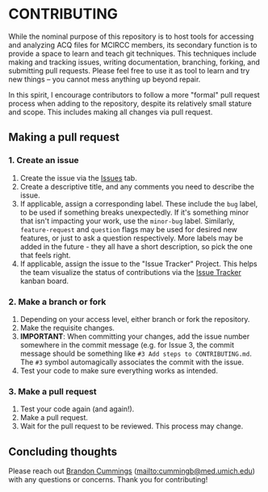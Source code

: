 # CONTRIBUTING

While the nominal purpose of this repository is to host tools for accessing and analyzing ACQ files for MCIRCC members, its secondary function is to provide a space to learn and teach git techniques. This techniques include making and tracking issues, writing documentation, branching, forking, and submitting pull requests. Please feel free to use it as tool to learn and try new things – you cannot mess anything up beyond repair.

In this spirit, I encourage contributors to follow a more "formal" pull request process when adding to the repository, despite its relatively small stature and scope. This includes making all changes via pull request.

## Making a pull request

### 1. Create an issue  
1. Create the issue via the [Issues](https://github.com/bccummings/acq-tools/issues) tab.
2. Create a descriptive title, and any comments you need to describe the issue.
3. If applicable, assign a corresponding label. These include the `bug` label, to be used if something breaks unexpectedly. If it's something minor that isn't impacting your work, use the `minor-bug` label. Similarly, `feature-request` and `question` flags may be used for desired new features, or just to ask a question respectively. More labels may be added in the future - they all have a short description, so pick the one that feels right.
4. If applicable, assign the issue to the "Issue Tracker" Project. This helps the team visualize the status of contributions via the [Issue Tracker](https://github.com/bccummings/acq-tools/projects/1) kanban board.

### 2. Make a branch or fork
1. Depending on your access level, either branch or fork the repository.  
2. Make the requisite changes.  
3. **IMPORTANT**: When committing your changes, add the issue number somewhere in the commit message (e.g. for Issue 3, the commit message should be something like `#3 Add steps to CONTRIBUTING.md`. The `#3` symbol automagically associates the commit with the issue.  
4. Test your code to make sure everything works as intended.

### 3. Make a pull request
1. Test your code again (and again!).
2. Make a pull request.
3. Wait for the pull request to be reviewed. This process may change.


## Concluding thoughts

Please reach out [Brandon Cummings](https://github.com/bccummings) ([mailto:cummingb@med.umich.edu](cummingb@med.umich.edu)) with any questions or concerns. Thank you for contributing!
